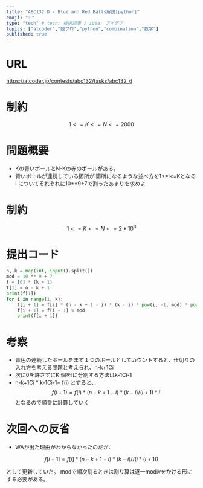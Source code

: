 ```yaml
---
title: "ABC132 D - Blue and Red Balls解説[python]"
emoji: "✨"
type: "tech" # tech: 技術記事 / idea: アイデア
topics: ["atcoder","競プロ","python","combination","数学"]
published: true
---
```


# URL
https://atcoder.jp/contests/abc132/tasks/abc132_d

# 制約
$$1<=K<=N<=2000$$

# 問題概要
- Kの青いボールとN-Kの赤のボールがある。
- 青いボールが連続している箇所がi箇所になるような並べ方を1<=i<=Kとなるi についてそれぞれに10**9+7で割ったあまりを求めよ

# 制約
$$ 1<=K<=N<=2*10^{3} $$

# 提出コード
```python
n, k = map(int, input().split())
mod = 10 ** 9 + 7
f = [0] * (k + 1)
f[1] = n - k + 1
print(f[1])
for i in range(1, k):
    f[i + 1] = f[i] * (n - k + 1 - i) * (k - i) * pow(i, -1, mod) * pow(i + 1, -1, mod)
    f[i + 1] = f[i + 1] % mod
    print(f[i + 1])

```

# 考察
- 青色の連続したボールをまず１つのボールとしてカウントすると、仕切りの入れ方を考える問題と考えられ、n-k+1Ci 
- 次に0を許さずにK 個をiに分割する方法はk-1Ci-1
- n-k+1Ci * k-1Ci-1= f(i) とすると、
$$ f(i+1) =f(i)*(n-k+1-i)*(k-i)/(i+1) *i   $$
となるので順番に計算していく

# 次回への反省
- WAが出た理由がわからなかったのだが、

$$ f[i + 1] = f[i] * (n - k + 1 - i) * (k - i) // (i*(i+1)) $$ 

として更新していた。
modで順次割るときは割り算は逐一modivをかける形にする必要がある。